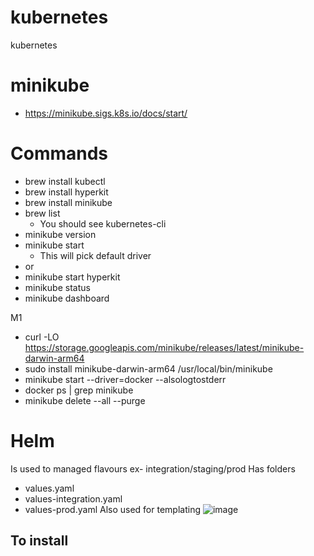 # kubernetes
kubernetes



# minikube
 - https://minikube.sigs.k8s.io/docs/start/

# Commands
- brew install kubectl
- brew install hyperkit
- brew install minikube
- brew list
  - You should see kubernetes-cli
- minikube version
- minikube start
  - This will pick default driver
- or
- minikube start hyperkit
- minikube status
- minikube dashboard


M1
- curl -LO https://storage.googleapis.com/minikube/releases/latest/minikube-darwin-arm64
- sudo install minikube-darwin-arm64 /usr/local/bin/minikube
- minikube start --driver=docker --alsologtostderr
- docker ps | grep minikube
- minikube delete --all --purge


# Helm
Is used to managed flavours ex- integration/staging/prod
Has folders
- values.yaml
- values-integration.yaml
- values-prod.yaml
Also used for templating
![image](https://github.com/user-attachments/assets/bb75aac9-a1b8-49b2-a566-1a19dff1ecf9)


To install
- 
